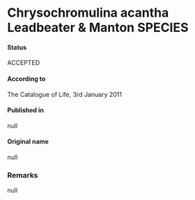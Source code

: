 Chrysochromulina acantha Leadbeater & Manton SPECIES
=======

#### Status
ACCEPTED

#### According to
The Catalogue of Life, 3rd January 2011

#### Published in
null

#### Original name
null

### Remarks
null